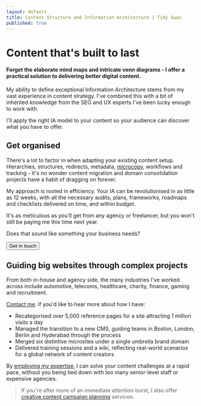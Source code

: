 ```yaml
---
layout: default
title: Content Structure and Information Architecture | Tidy Swan
published: true
---
```

# Content that's built to last

#### Forget the elaborate mind maps and intricate venn diagrams - I offer a practical solution to delivering better digital content.

My ability to define exceptional Information Architecture stems from my vast experience in content strategy. I've combined this with a bit of inherited knowledge from the SEO and UX experts I've been lucky enough to work with.

I'll apply the right IA model to your content so your audience can discover what you have to offer.

## Get organised

There's a lot to factor in when adapting your existing content setup. Hierarchies, structures, redirects, metadata, [microcopy](/headline-copy), workflows and tracking - it's no wonder content migration and domain consolidation projects have a habit of dragging on forever.

My approach is rooted in efficiency. Your IA can be revolutionised in as little as 12 weeks, with all the necessary audits, plans, frameworks, roadmaps and checklists delivered on time, and within budget.

It's as meticulous as you'll get from any agency or freelancer, but you won't still be paying me this time next year.

Does that sound like something your business needs?

<a href="/contact"><button class="button">Get in touch</button></a>

## Guiding big websites through complex projects

From both in-house and agency side, the many industries I've worked across include automotive, telecoms, healthcare, charity, finance, gaming and recruitment.

[Contact me](/contact). if you'd like to hear more about how I have:

- Recategorised over 5,000 reference pages for a site attracting 1 million visits a day
- Managed the transition to a new CMS, guiding teams in Boston, London, Berlin and Hyderabad through the process
- Merged six distintive microsites under a single umbrella brand domain
- Delivered training sessions and a wiki, reflecting real-world scenarios for a global network of content creators

By [employing my expertise](/contact), I can solve your content challenges at a rapid pace, without you being tied down with too many senior-level staff or expensive agencies.

> If you're after more of an immediate attention burst, I also offer [creative content campaign planning](/creative-content-campaigns) services.
